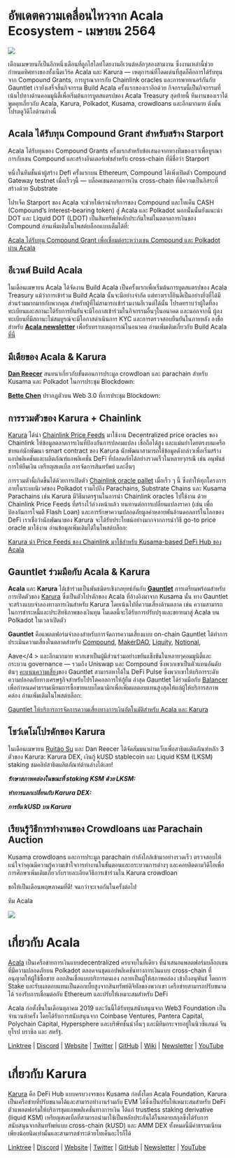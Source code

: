 # อัพเดตความเคลื่อนไหวจาก Acala Ecosystem - เมษายน 2564

![](https://miro.medium.com/max/1600/1*XOEVr_D6cvZjXJpD19P1bQ.png)

เดือนเมษายนก็เป็นอีกหนึ่งเดือนที่ถูกไฮไลท์โดยงานอีเวนต์หลักๆสองสามงาน ซึ่งงานเหล่านี้ช่วยกำหนดทิศทางของทั้งเน็ตเวิร์ค Acala และ Karura — เหตุการณ์ที่โดดเด่นที่สุดก็คือการได้รับทุนจาก Compound Grants, การบูรณาการกับ Chainlink oracles และการพาทเนอร์กันกับ Gauntlet เรายังเสร็จสิ้นกิจกรรม Build Acala ครั้งแรกของเราอีกด้วย กิจกรรมนี้เป็นกิจกรรมที่เน้นไปทางด้านคอมมูนิตี้เพื่อเริ่มต้นการบูตสแตรปของ Acala Treasury สุดท้ายนี้ ทีมงานของเราได้พูดคุยเกี่ยวกับ Acala, Karura, Polkadot, Kusama, crowdloans และอีกมากมาย ดังนั้นโปรดดูวิดีโอด้านล่างนี้

## **Acala ได้รับทุน Compound Grant สำหรับสร้าง Starport**

Acala ได้รับทุนของ Compound Grants ครั้งแรกสำหรับข้อเสนอจากทางทีมของเราเพื่อบูรณาการกับเชน Compound และสร้างอินเตอร์เฟซสำหรับ cross-chain ที่มีชื่อว่า Starport

หนึ่งในทีมชั้นนำผู้สร้าง Defi ครั้งแรกบน Ethereum, Compound ได้เพิ่งเปิดตัว Compound Gateway testnet เมื่อเร็วๆนี้ — บล็อคเชนตลาดการเงิน cross-chain ที่มีความเป็นอิสระที่สร้างด้วย Substrate

โปรเจ็ค Starport ของ Acala จะช่วยให้เรานำบริการของ Compound และโทเค็น CASH (Compound’s interest-bearing token) สู่ Acala และ Polkadot นอกนั้นนั้นยังแนะนำ DOT และ Liquid DOT (LDOT) เป็นสินทรัพย์หลักประกันใหม่ในตลาดการเงินของ Compound อ่านเพิ่มเติมในโพสต์บล็อกแบบเต็มได้ที่:

[Acala ได้รับทุน Compound Grant เพื่อเชื่อมต่อระหว่างเชน Compound และ Polkadot ผ่าน Acala](https://medium.com/acalanetwork/acala-receives-compound-grant-to-connect-compound-chain-and-polkadot-via-acala-a055d391e94a)

## **อีเวนต์ Build Acala**

ในเดือนเมษายน Acala ได้จัดงาน Build Acala เป็นครั้งแรกเพื่อเริ่มต้นการบูตสแตรปของ Acala Treasury แม้ว่าการเข้าร่วม Build Acala นั้นจะมีอย่างจำกัด แต่ทางเราก็ยินดีเป็นอย่างยิ่งที่ได้มีส่วนร่วมมากมายกับพวกคุณ สำหรับผู้ที่ไม่สามารถเข้าร่วมงานอีเวนต์ได้นั้น โปรดทราบว่าผู้ใดที่ลงทะเบียนและสถานะได้รับการยืนยันจะมีโอกาสเข้าร่วมในกิจกรรมอื่นๆในอนาคต และนอกจากนี้ ผู้ลงทะเบียนที่มีสถานะไม่สมบูรณ์จะมีโอกาสดำเนินการ KYC และการตรวจสอบยืนยันในภายหลัง ลงชื่อสำหรับ [**Acala newsletter**](https://share.hsforms.com/1X9RxkXk-R62I0VNbATaDXw4h8qc) เพื่อรับทราบเหตุการณ์ในอนาคต อ่านเพิ่มเติมเกี่ยวกับ Build Acala [ที่นี่](https://info.acala.network/)

## **มีเดียของ Acala & Karura**

[**Dan Reecer**](https://twitter.com/danreecer_) สนทนาเกี่ยวกับขั้นตอนการประมูล crowdloan และ parachain สำหรับ Kusama และ Polkadot ในการประชุม Blockdown:

[**Bette Chen**](https://twitter.com/bettechentt) ปรากฎตัวบน Web 3.0 ที่การประชุม Blockdown:

## **การรวมตัวของ Karura + Chainlink**

[Karura](https://acala.network/karura) ได้นำ [Chainlink Price Feeds](https://data.chain.link/) มาใช้งาน Decentralized price oracles ของ Chainlink ให้ข้อมูลตลาดการเงินที่ป้องกันการปลอมแปลง เชื่อถือได้สูง และแม่นยำโดยตรงบนเครือข่ายแก่นักพัฒนา smart contract ของ Karura นักพัฒนาสามารถใช้ข้อมูลดังกล่าวเพื่อเริ่มสร้างแอปพลิเคชันและผลิตภัณฑ์แอพลิเคชั่น DeFi ที่ปลอดภัยได้อย่างรวดเร็วในหลายๆกรณี เช่น อนุพันธ์ การให้ยืมเงิน เหรียญสเตเบิ้ล การจัดการสินทรัพย์ และอื่นๆ

การรวมตัวนี้เกิดขึ้นได้ด้วยการเปิดตัว [Chainlink oracle pallet](https://polkadot.network/chainlink-makes-oracle-pallet-available-to-all-substrate-polkadot-and-kusama-chains-2/) เมื่อเร็ว ๆ นี้ ซึ่งทำให้ทุกโครงการภายในระบบนิเวศของ Polkadot รวมไปถึง Parachains, Substrate Chains และ Kusama Parachains เช่น Karura มีวิธีมาตรฐานในการนำ Chainlink oracles ไปใช้งาน ด้วย Chainlink Price Feeds ที่สร้างไว้ล่วงหน้าแล้ว ทนทานต่อการเปลี่ยนแปลงราคา (เช่น เพื่อป้องกันการโจมตี Flash Loan) และการรักษาความปลอดภัยมูลค่าหลายพันล้านดอลลาร์ในโลกของ DeFi เราเชื่อว่านักพัฒนาของ Karura จะได้รับประโยชน์อย่างมากจากการนำวิธี go-to price oracle มาใช้งาน อ่านข้อมูลเพิ่มเติมได้ในโพสต์บล็อก:

[Karura นำ Price Feeds ของ Chainlink มาใช้สำหรับ Kusama-based DeFi Hub ของ Acala](https://medium.com/acalanetwork/karura-chainlink-cddd5f23a93e)

## **Gauntlet ร่วมมือกับ Acala & Karura**

**Acala** และ **Karura** ได้เข้าร่วมเป็นพันธมิตรเชิงกลยุทธ์กันกับ [**Gauntlet**](http://gauntlet.network/) การเตรียมพร้อมสำหรับการเปิดตัวของ [Karura](http://acala.network/karura) ซึ่งเป็นตัวโปรดักของ Acala ที่อ้างอิงมาจาก Kusama นั้น ทาง Gauntlet จะสร้างแบบจำลองทางการเงินสำหรับ Karura โดยเน้นไปที่ความเสี่ยงด้านตลาด เช่น ความสามารถในการชำระหนี้และประสิทธิภาพของเงินทุน โมเดลนี้จะได้รับการปรับปรุงและขยายมาสู่ Acala บน Polkadot ในเวลาเปิดตัว

**Gauntlet** คือแพลตฟอร์มจำลองสำหรับการจัดการความเสี่ยงแบบ on-chain Gauntlet ได้ทำการประเมินความเสี่ยงในตลาดสำหรับ [Compound](https://gauntlet.network/reports/compound), [MakerDAO](https://maker-report.gauntlet.network/), [Liquity](https://liquity-report.gauntlet.network/), [Notional](https://notional-report.gauntlet.network/),

Aave</4 > และอีกมากมาย พวกเขาเป็นผู้มีส่วนร่วมอย่างขยันแข็งขันในหลายๆคอมมูนิตี้และกระบวน governance — รวมถึง Uniswap และ Compound ซึ่งพวกเขาเป็นตัวแทนอันดับต้นๆ [คะแนนความเสี่ยง](https://risk.gauntlet.network/)ของ Gauntlet สามารถหาได้ใน DeFi Pulse ซึ่งพวกเขาให้บริการระดับความปลอดภัยทางเศรษฐกิจสำหรับโปรโตคอลการให้กู้ยืม ล่าสุด Gauntlet ได้ร่วมมือกับ [Balancer](https://medium.com/gauntlet-networks/balancer-v2-pools-trading-fee-methodology-7a65df671b8c) เพื่อกำหนดค่าธรรมเนียมการซื้อขายแบบไดนามิกเพื่อเพิ่มผลตอบแทนสูงสุดให้แก่ผู้ให้บริการสภาพคล่อง อ่านเพิ่มเติมในโพสต์บล็อก:</p> 

[Gauntlet ให้บริการการจัดการความเสี่ยงทางการเงินอัตโนมัติสำหรับ Acala และ Karura](https://medium.com/acalanetwork/gauntlet-to-provide-automated-financial-risk-management-for-acala-and-karura-edd8b41bba9)



## **โชว์เดโมโปรดักของ Karura**

ในเดือนเมษายน [Ruitao Su](https://twitter.com/ruitao_su) และ Dan Reecer ได้จัดสัมมนาผ่านเว็บเพื่อสาธิตผลิตภัณฑ์หลัก 3 ตัวของ Karura: Karura DEX, เงินกู้ kUSD stablecoin และ Liquid KSM (LKSM) staking ชมคลิปสาธิตผลิตภัณฑ์ด้านล่างได้เลย!

**_รักษาสภาพคล่องในขณะที่ staking KSM ด้วย LKSM:_**

**_ทำการแลกเปลี่ยนกับ Karura DEX:_**

**_การยืม kUSD บน Karura_**



## **เรียนรู้วิธีการทำงานของ Crowdloans และ Parachain Auction**

Kusama crowdloans และการประมูล parachain กำลังใกล้เข้ามาอย่างรวดเร็ว ตรวจสอบให้แน่ใจว่าคุณมีความรู้ความเข้าใจการทำงานในขั้นตอนและกระบวนการต่างๆ และคอยติดตามวิดีโอเพื่อการศึกษาเพิ่มเติมเกี่ยวกับรายละเอียดวิธีการเข้าร่วมใน Karura crowdloan

ขอให้เป็นเดือนพฤษภาคมที่ดี! จนกว่าจะเจอกันในครั้งต่อไป

ทีม Acala

![](https://miro.medium.com/max/2402/0\*kyqlUg4IuiRNKR4P.png)



# **เกี่ยวกับ Acala**

[Acala](http://acala.network) เป็นเครือข่ายการเงินแบบdecentralized ครบจบในที่เดียว ที่นำเสนอแพลตฟอร์มบล็อกเชนที่มีความปลอดภัยบน Polkadot ตลอดจนชุดแอปพลิเคชันทางการเงินแบบ cross-chain ที่อนุญาตให้ผู้ใช้ซื้อขาย ออกสินเชื่อแบบบริการตนเอง กลายเป็นผู้ให้สภาพคล่อง เข้าถึงอนุพันธ์ โดยการ Stake และรับผลตอบแทนเป็นดอกเบี้ยสูงจากสินทรัพย์ดิจิทัลของพวกเขา เครือข่ายสามารถปรับขนาดได้ รองรับการเชื่อมต่อกับ Ethereum และปรับให้เหมาะสมสำหรับ DeFi

Acala ก่อตั้งขึ้นในเดือนตุลาคม 2019 และวันนี้ได้รับทุนสนับสนุนจาก Web3 Foundation เป็นจำนวนห้าครั้ง โดยได้รับการสนับสนุนจาก Coinbase Ventures, Pantera Capital, Polychain Capital, Hypersphere และบริษัทชั้นนำอื่นๆ และมีทีมกระจายอยู่ในนิวซีแลนด์ จีน ยุโรป บราซิล และ สหรัฐ.

[Linktree](https://linktr.ee/acalanetwork) | [Discord](https://discord.gg/vdbFVCH) | [Website](https://acala.network/) | [Twitter](https://twitter.com/AcalaNetwork) | [GitHub](https://github.com/AcalaNetwork/Acala) | [Wiki](https://github.com/AcalaNetwork/Acala/wiki) | [Newsletter](https://share.hsforms.com/1X9RxkXk-R62I0VNbATaDXw4h8qc) | [YouTube](http://youtube.com/c/acalanetwork)



# เกี่ยวกับ Karura

[Karura](http://acala.network/karura) คือ DeFi Hub แบบครบวงจรของ Kusama ก่อตั้งโดย Acala Foundation, Karura เป็นเครือข่ายที่ปรับขนาดได้และสามารถทำงานร่วมกับ EVM ได้ซึ่งเป็นปรับให้เหมาะสมสำหรับ DeFi ตัวแพลตฟอร์มให้บริการชุดแอพพลิเคชั่นทางการเงิน ได้แก่ trustless staking derivative (liquid KSM) เหรียญสเตเบิ้ลที่สามารถนำมาใช้เป็นหลักประกันได้ในหลายสกุลซึ่งได้รับการสนับสนุนจากสินทรัพย์แบบ cross-chain (kUSD) และ AMM DEX ทั้งหมดนี้มีค่าธรรมเนียมเพียงน้อยนิดเท่านั้นและสามารถชำระด้วยโทเค็นอะไรก็ได้

[Linktree](http://linktr.ee/karuranetwork) | [Discord](https://discord.gg/vdbFVCH) | [Website](http://acala.network/karura) | [Twitter](https://twitter.com/KaruraNetwork) | [GitHub](https://github.com/AcalaNetwork/Acala) | [Newsletter](https://share.hsforms.com/1X9RxkXk-R62I0VNbATaDXw4h8qc) | [YouTube](http://youtube.com/c/acalanetwork)

